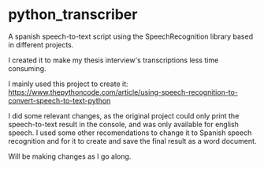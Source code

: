 # python_transcriber

A spanish speech-to-text script using the SpeechRecognition library based in different projects. 

I created it to make my thesis interview's transcriptions less time consuming.

I mainly used this project to create it: https://www.thepythoncode.com/article/using-speech-recognition-to-convert-speech-to-text-python

I did some relevant changes, as the original project could only print the speech-to-text result in the console, and was only available for english speech.
I used some other recomendations to change it to Spanish speech recognition and for it to create and save the final result as a word document.

Will be making changes as I go along. 
